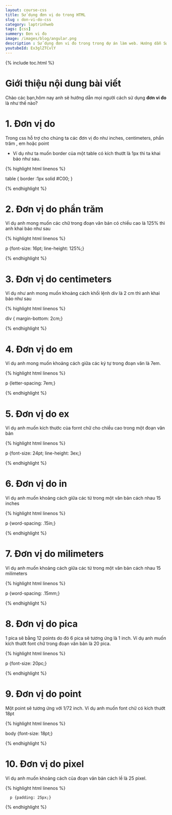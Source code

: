 ```yaml
---
layout: course-css
title: Sử dụng đơn vị do trong HTML  
slug : don-vi-do-css
category: laptrinhweb
tags: [css]
summery: Đơn vi đo  
image: /images/blog/angular.png
description : Sử dụng đơn vi đo trong trong dự án làm web. Hướng dẫn Sử dụng đơn vi đo trong CSS vào dự án web. 
youtubeId: Ex3glZTCvlY
---
```


{% include toc.html %}

# **Giới thiệu nội dung bài viết**

Chào các bạn,hôm nay anh sẽ hướng dẫn mọi người cách sử dụng <b>đơn vi đo</b> là như thế nào?

# **1. Đơn vị do**

Trong css hỗ trợ cho chúng ta các đơn vị đo như inches, centimeters, phần trăm , em hoặc point 

- Ví dụ như ta muốn border của một table có kích thướt là 1px thì ta khai báo như sau.

{% highlight html linenos %}

   table { border :1px solid #C00; }

{% endhighlight %}

# **2. Đơn vị do phần trăm**

Ví dụ anh mong muốn các chữ trong đoạn văn bản có chiều cao là 125% thì anh khai báo như sau

{% highlight html linenos %}

  p {font-size: 16pt; line-height: 125%;}

{% endhighlight %}

# **3. Đơn vị do centimeters**

Ví dụ như anh mong muốn khoảng cách khối lệnh div  là 2 cm thì anh khai báo như sau

{% highlight html linenos %}

div { margin-bottom: 2cm;}

{% endhighlight %}

# **4. Đơn vị do em**

Ví dụ anh mong muốn khoảng cách giữa các ký tự trong đoạn văn là 7em.

{% highlight html linenos %}

p {letter-spacing: 7em;}

{% endhighlight %}

# **5. Đơn vị do ex**

Ví dụ anh muốn kích thước của fornt chữ cho chiều cao trong một đoạn văn bản

{% highlight html linenos %}

p {font-size: 24pt; line-height: 3ex;}

{% endhighlight %}

# **6. Đơn vị do in**

Ví dụ anh muốn khoảng cách giữa các từ trong một văn bản cách nhau 15 inches


{% highlight html linenos %}

p {word-spacing: .15in;}

{% endhighlight %}

# **7. Đơn vị do milimeters**

Ví dụ anh muốn khoảng cách giữa các từ trong một văn bản cách nhau 15 milimeters


{% highlight html linenos %}

p {word-spacing: .15mm;}

{% endhighlight %}

# **8. Đơn vị do pica**

1 pica sẽ bằng 12 points do đó 6 pica sẽ tương ứng là 1 inch. Ví dụ anh muốn kích thướt font chữ trong đoạn văn bản là 20 pica.

{% highlight html linenos %}

p {font-size: 20pc;}

{% endhighlight %}

# **9. Đơn vị do point**

Một point sẽ tương ứng với 1/72 inch. Ví dụ anh muốn font chữ có kích thướt 18pt 

{% highlight html linenos %}

body {font-size: 18pt;}

{% endhighlight %}

# **10. Đơn vị do pixel**

Ví dụ anh muốn khoảng cách của đoạn văn bản cách lề là 25 pixel.

{% highlight html linenos %}

      p {padding: 25px;}

{% endhighlight %}








